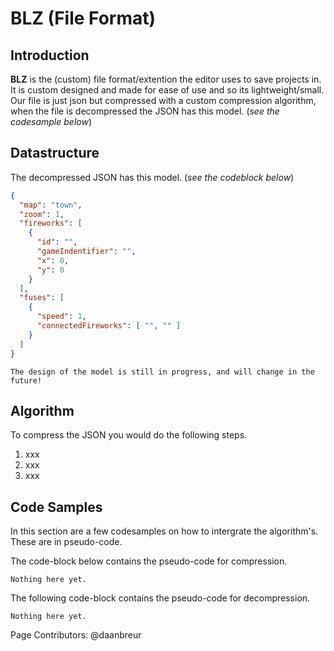 # BLZ (File Format)


## Introduction
**BLZ** is the (custom) file format/extention the editor uses to save projects in. It is custom designed and made for ease of use and so its lightweight/small.
Our file is just json but compressed with a custom compression algorithm, when the file is decompressed the JSON has this model. (*see the codesample below*)

## Datastructure
The decompressed JSON has this model. (*see the codeblock below*)

```json
{
  "map": "town",
  "zoom": 1,
  "fireworks": [
    {
      "id": "",
      "gameIndentifier": "",
      "x": 0,
      "y": 0
    }
  ],
  "fuses": [
    {
      "speed": 1,
      "connectedFireworks": [ "", "" ]
    }
  ]
}
```

```note
The design of the model is still in progress, and will change in the future!
```

## Algorithm

To compress the JSON you would do the following steps.

1. xxx
2. xxx
3. xxx

## Code Samples
In this section are a few codesamples on how to intergrate the algorithm's. These are in pseudo-code.

The code-block below contains the pseudo-code for compression.
```{r, eval=FALSE}
Nothing here yet.
```

The following code-block contains the pseudo-code for decompression.
```{r, eval=FALSE}
Nothing here yet.
```

Page Contributors: @daanbreur